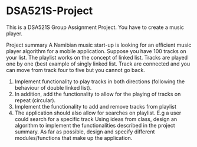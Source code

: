 # DSA521S-Project
This is a DSA521S Group Assignment Project.
You have to create a music player.

Project summary
A Namibian music start-up is looking for an efficient music player algorithm for a mobile application. Suppose 
you have 100 tracks on your list. The playlist works on the concept of linked list. Tracks are played one by 
one (best example of singly linked list. Track are connected and you can move from track four to five but you 
cannot go back.
1. Implement functionality to play tracks in both directions (following the behaviour of double linked list).
2. In addition, add the functionality to allow for the playing of tracks on repeat (circular).
3. Implement the functionality to add and remove tracks from playlist
4. The application should also allow for searches on playlist. E.g a user could search for a specific 
track 
Using ideas from class, design an algorithm to implement the functionalities described in the project 
summary. As far as possible, design and specify different modules/functions that make up the application.
